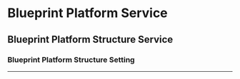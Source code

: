 # Blueprint Platform Service

## Blueprint Platform Structure Service

### Blueprint Platform Structure Setting

----

